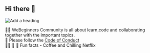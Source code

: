 ## Hi there 👋

![Add a heading](https://user-images.githubusercontent.com/72568715/190873973-751cb9fb-dec8-4eeb-b836-4fb9ed46f07e.png)




🙋‍♀️ WeBeginners Community is all about learn,code and collaborating together with the important topics.<br>
🌈 Please follow the <a href="https://github.com/WeBeginners-Community/.github/blob/main/CODE_OF_CONDUCT.md">Code of Conduct</a><br/>
👩‍💻 
🍿 🧙 Fun facts - Coffee and Chilling Netflix

